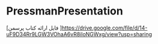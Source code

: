 # PressmanPresentation

[فایل ارائه کتاب پرسمن ]https://drive.google.com/file/d/14-uF9D34Rr9LGW3VOhaA6vR8iloNGWxg/view?usp=sharing
